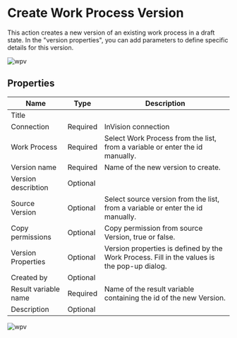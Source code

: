 # Create Work Process Version

This action creates a new version of an existing work process in a draft state. In the "version properties", you can add parameters to define specific details for this version.

![wpv](https://profitbasedocs.blob.core.windows.net/flowimages/Create-wpv%20(2).png)

## Properties 

| Name                 | Type     | Description                         |
|----------------------|----------|-------------------------------------|
| Title                |          |                                     |
| Connection           | Required | InVision connection                 |
| Work Process         | Required | Select Work Process from the list, from a variable or enter the id manually.   |
| Version name         | Required | Name of the new version to create.   |
| Version describtion  | Optional |                                     |
| Source Version       | Optional | Select source version from the list, from a variable or enter the id manually. |
| Copy permissions     | Optional | Copy permission from source Version, true or false.  |
| Version Properties   | Optional | Version properties is defined by the Work Process. Fill in the values is the pop-up dialog. |
| Created by           | Optional |                                     |
| Result variable name | Required | Name of the result variable containing the id of the new Version. |
| Description          | Optional |                                     |



![wpv](https://profitbasedocs.blob.core.windows.net/flowimages/Create-wpv%20(1).png)

